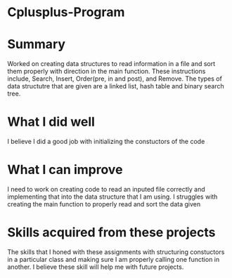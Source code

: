 # Cplusplus-Program

# Summary 
Worked on creating data structures to read information in a file and sort them properly with direction in the main function. These instructions include, Search, Insert, Order(pre, in and post), and Remove. The types of data structutre that are given are a linked list, hash table and binary search tree.

# What I did well
I believe I did a good job with initializing the constuctors of the code 

# What I can improve
I need to work on creating code to read an inputed file correctly and implementing that into the data structure that I am using. I struggles with creating the main function to properly read and sort the data given 

# Skills acquired from these projects
The skills that I honed with these assignments with structuring constuctors in a particular class and making sure I am properly calling one function in another. I believe these skill will help me with future projects.
